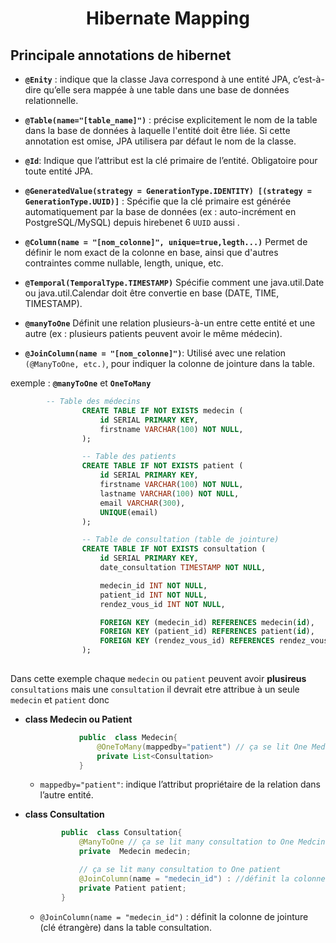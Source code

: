 # <h1 align="center"> Hibernate Mapping  </h1>


## Principale annotations de hibernet 
- __`@Enity`__ : indique que la classe Java correspond à une entité JPA, c’est-à-dire qu’elle sera mappée à une table dans une base de données relationnelle.

- __`@Table(name="[table_name]")`__ : précise explicitement le nom de la table dans la base de données à laquelle l'entité doit être liée. Si cette annotation est omise, JPA utilisera par défaut le nom de la classe.

- __`@Id`__: Indique que l’attribut est la clé primaire de l’entité. Obligatoire pour toute entité JPA.

- __`@GeneratedValue(strategy = GenerationType.IDENTITY) [(strategy = GenerationType.UUID)]`__ : Spécifie que la clé primaire est générée automatiquement par la base de données (ex : auto-incrément en PostgreSQL/MySQL) depuis hirebenet 6 `UUID` aussi .


- __`@Column(name = "[nom_colonne]", unique=true,legth...)`__
Permet de définir le nom exact de la colonne en base, ainsi que d'autres contraintes comme nullable, length, unique, etc.


- __`@Temporal(TemporalType.TIMESTAMP)`__
Spécifie comment une java.util.Date ou java.util.Calendar doit être convertie en base (DATE, TIME, TIMESTAMP).

- __`@manyToOne`__ Définit une relation plusieurs-à-un entre cette entité et une autre (ex : plusieurs patients peuvent avoir le même médecin).

-  __`@JoinColumn(name = "[nom_colonne]")`__: Utilisé avec une relation `(@ManyToOne, etc.)`, pour indiquer la colonne de jointure dans la table.

exemple : __`@manyToOne`__ et __`OneToMany`__
```sql
        -- Table des médecins
                CREATE TABLE IF NOT EXISTS medecin (
                    id SERIAL PRIMARY KEY,
                    firstname VARCHAR(100) NOT NULL,
                );

                -- Table des patients
                CREATE TABLE IF NOT EXISTS patient (
                    id SERIAL PRIMARY KEY,
                    firstname VARCHAR(100) NOT NULL,
                    lastname VARCHAR(100) NOT NULL,
                    email VARCHAR(300),
                    UNIQUE(email)
                );    

                -- Table de consultation (table de jointure)
                CREATE TABLE IF NOT EXISTS consultation (
                    id SERIAL PRIMARY KEY,
                    date_consultation TIMESTAMP NOT NULL,

                    medecin_id INT NOT NULL,
                    patient_id INT NOT NULL,
                    rendez_vous_id INT NOT NULL,

                    FOREIGN KEY (medecin_id) REFERENCES medecin(id),
                    FOREIGN KEY (patient_id) REFERENCES patient(id),
                    FOREIGN KEY (rendez_vous_id) REFERENCES rendez_vous(id)
                );
        
```
 Dans cette  exemple chaque `medecin` ou `patient` peuvent  avoir  __plusireus__ `consultations` mais  une `consultation` il devrait etre attribue à  un seule `medecin`  et `patient` donc 

- __class Medecin ou Patient__
    ```java
                public  class Medecin{
                    @OneToMany(mappedby="patient") // ça se lit One Medcin To Many Consultation
                    private List<Consultation>
                }
    ```
    - `mappedby="patient"`:  indique l’attribut propriétaire de la relation dans l’autre entité.

- __class Consultation__        
        
    ```java
            public  class Consultation{
                @ManyToOne // ça se lit many consultation to One Medcin
                private  Medecin medecin; 

                // ça se lit many consultation to One patient
                @JoinColumn(name = "medecin_id") : //définit la colonne de jointure (clé étrangère) dans la table
                private Patient patient;
            }
    ```   
   - `@JoinColumn(name = "medecin_id")` : définit la colonne de jointure (clé étrangère) dans la table consultation.      

